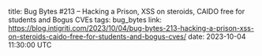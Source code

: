 title: Bug Bytes #213 – Hacking a Prison, XSS on steroids, CAIDO free for students and Bogus CVEs
tags: bug_bytes
link: https://blog.intigriti.com/2023/10/04/bug-bytes-213-hacking-a-prison-xss-on-steroids-caido-free-for-students-and-bogus-cves/
date: 2023-10-04 11:30:00 UTC